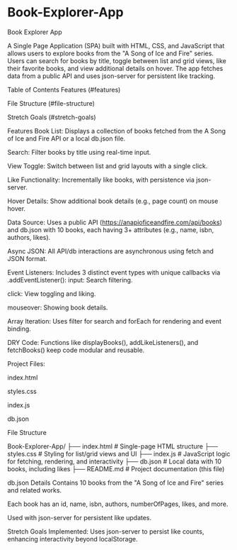 # Book-Explorer-App
Book Explorer App

A Single Page Application (SPA) built with HTML, CSS, and JavaScript that allows users to explore books from the "A Song of Ice and Fire" series. Users can search for books by title, toggle between list and grid views, like their favorite books, and view additional details on hover. The app fetches data from a public API and uses json-server for persistent like tracking.


Table of Contents
Features (#features)

File Structure (#file-structure)

Stretch Goals (#stretch-goals)


Features
Book List: Displays a collection of books fetched from the A Song of Ice and Fire API or a local db.json file.

Search: Filter books by title using real-time input.

View Toggle: Switch between list and grid layouts with a single click.

Like Functionality: Incrementally like books, with persistence via json-server.

Hover Details: Show additional book details (e.g., page count) on mouse hover.

Data Source: Uses a public API (https://anapioficeandfire.com/api/books) and db.json with 10 books, each having 3+ attributes (e.g., name, isbn, authors, likes).

Async JSON: All API/db interactions are asynchronous using fetch and JSON format.

Event Listeners: Includes 3 distinct event types with unique callbacks via .addEventListener():
input: Search filtering.

click: View toggling and liking.

mouseover: Showing book details.

Array Iteration: Uses filter for search and forEach for rendering and event binding.

DRY Code: Functions like displayBooks(), addLikeListeners(), and fetchBooks() keep code modular and reusable.


Project Files:

index.html

styles.css

index.js

db.json


File Structure

Book-Explorer-App/
├── index.html       # Single-page HTML structure
├── styles.css       # Styling for list/grid views and UI
├── index.js        # JavaScript logic for fetching, rendering, and interactivity
├── db.json          # Local data with 10 books, including likes
├── README.md        # Project documentation (this file)

db.json Details
Contains 10 books from the "A Song of Ice and Fire" series and related works.

Each book has an id, name, isbn, authors, numberOfPages, likes, and more.

Used with json-server for persistent like updates.

Stretch Goals
Implemented: Uses json-server to persist like counts, enhancing interactivity beyond localStorage.

